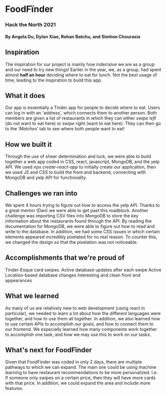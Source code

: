 # FoodFïnder

### Hack the North 2021 
#### By Angela Du, Dylan Xiao, Rohan Batchu, and Simhon Chourasia

## Inspiration
The inspiration for our project is mainly how indecisive we are as a group and our need to try new things! Earlier in the year, we, as a group, had spent almost **half an hour** deciding where to eat for lunch. Not the best usage of time, leading to the inspiration to build this app.

## What it does
Our app is essentially a Tinder app for people to decide where to eat. Users can log in with an 'address', which connects them to another person. Both members are given a list of restaurants in which they can either _swipe left_ (do not want to eat here) or _swipe right_ (want to eat here). They can then go to the ‘*Matches*’ tab to see where both people want to eat!

## How we built it
Through the use of sheer determination and luck, we were able to build together a web app coded in CSS, react, javascript, MongoDB, and the yelp API. We used _npx create-react-app_ to initially create our application, then we used JS and CSS to build the front and backend, connecting with MongoDB and yelp API for functionality.

## Challenges we ran into
We spent 4 hours trying to figure out how to access the yelp API. Thanks to a great mentor (Dan) we were able to get past this roadblock. Another challenge was importing CSV files into MongoDB to store the key information about the restaurants found through the API. By reading the documentation for MongoDB, we were able to figure out how to read and write to the database. In addition, we had some CSS issues in which certain elements appeared incredibly pixelated for no real reason. To counter this, we changed the design so that the pixelation was not noticeable. 

## Accomplishments that we're proud of
Tinder-Esque card swipes. 
Active database updates after each swipe
Active Location-based database changes
Interesting and clean front end appearances

## What we learned
As many of us are relatively new to web development (using react in particular), we needed to learn a lot about how the different languages were together, and how to use them all together. In addition, we also learned how to use certain APIs to accomplish our goals, and how to connect them to our frontend. We especially learned how many components work together to accomplish one task, and how we may use this to work on our tasks.

## What's next for FoodFïnder
Given that FoodFinder was coded in only 2 days, there are multiple pathways to which we can expand. The main one could be using machine learning to have restaurant recommendations to be more personalized. I.e. If someone only swipes on a certain price, then they will have more cards with that price. In addition, we could expand the area and include more features.
